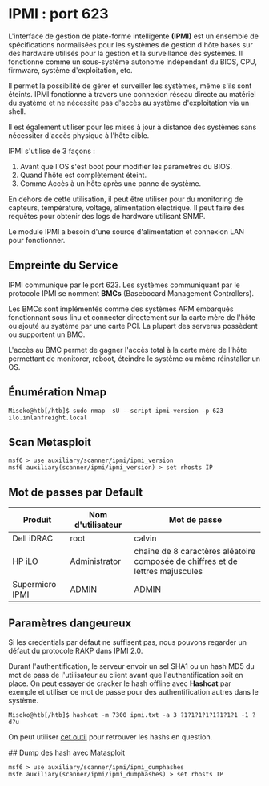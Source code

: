 # IPMI : port 623 

L'interface de gestion de plate-forme intelligente **(IPMI)** est un ensemble de spécifications normalisées pour les systèmes de gestion d'hôte basés sur des hardware utilisés pour la gestion et la surveillance des systèmes.
Il fonctionne comme un sous-système autonome indépendant du BIOS, CPU, firmware, système d'exploitation, etc.

Il permet la possibilité de gérer et surveiller les systèmes, même s'ils sont éteints.
IPMI fonctionne à travers une connexion réseau directe au matériel du système et ne nécessite pas d'accès au 
système d'exploitation via un shell.

Il est également utiliser pour les mises à jour à distance des systèmes sans nécessiter d'accès physique à l'hôte cible.

IPMI s'utilise de 3 façons :
1. Avant que  l'OS s'est boot pour modifier les paramètres du BIOS.
2. Quand l'hôte est complètement éteint.
3. Comme Accès à un hôte après une panne de système.

En dehors de cette utilisation, il peut être utiliser pour du monitoring de capteurs, température, voltage,
alimentation électrique. Il peut faire des requêtes pour obtenir des logs de hardware utilisant SNMP.

Le module IPMI a besoin d'une source d'alimentation et connexion LAN pour fonctionner.

## Empreinte du Service
IPMI communique par le port 623. Les systèmes communiquant par le protocole IPMI se nomment **BMCs** (Basebocard Management Controllers).

Les BMCs sont implémentés comme des systèmes ARM embarqués fonctionnant sous linu et connecter directement sur la carte mère de l'hôte ou ajouté au système par une carte PCI.
La plupart des serverus possèdent ou supportent un BMC.

L'accès au BMC permet de gagner l'accès total à la carte mère de l'hôte permettant de monitorer, reboot, éteindre le système ou même réinstaller un OS.

## Énumération Nmap
```console
Misoko@htb[/htb]$ sudo nmap -sU --script ipmi-version -p 623 ilo.inlanfreight.local
```

## Scan Metasploit

```console
msf6 > use auxiliary/scanner/ipmi/ipmi_version 
msf6 auxiliary(scanner/ipmi/ipmi_version) > set rhosts IP
```

## Mot de passes par Default
| Produit         | Nom d'utilisateur | Mot de passe                                                                   |
| --------------- | ----------------- | ------------------------------------------------------------------------------ |
| Dell iDRAC      | root              | calvin                                                                         |
| HP iLO          | Administrator     | chaîne de 8 caractères aléatoire composée de chiffres et de lettres majuscules |
| Supermicro IPMI | ADMIN             | ADMIN                                                                          |

## Paramètres dangeureux
Si les credentials par défaut ne suffisent pas, nous pouvons regarder un défaut du protocole RAKP dans IPMI 2.0. 

Durant l'authentification, le serveur envoir un sel SHA1 ou un hash MD5 du mot de pass de l'utilisateur au client avant que l'authentification soit en place. On peut essayer de cracker le hash offline avec **Hashcat** par exemple et utiliser ce mot de passe pour des authentification autres dans le système.

```console
Misoko@htb[/htb]$ hashcat -m 7300 ipmi.txt -a 3 ?1?1?1?1?1?1?1?1 -1 ?d?u 
```

On peut utiliser [cet outil](https://www.rapid7.com/db/modules/auxiliary/scanner/ipmi/ipmi_dumphashes/) pour retrouver les hashs en question.

## Dump des hash avec Matasploit
```console
msf6 > use auxiliary/scanner/ipmi/ipmi_dumphashes 
msf6 auxiliary(scanner/ipmi/ipmi_dumphashes) > set rhosts IP
```

